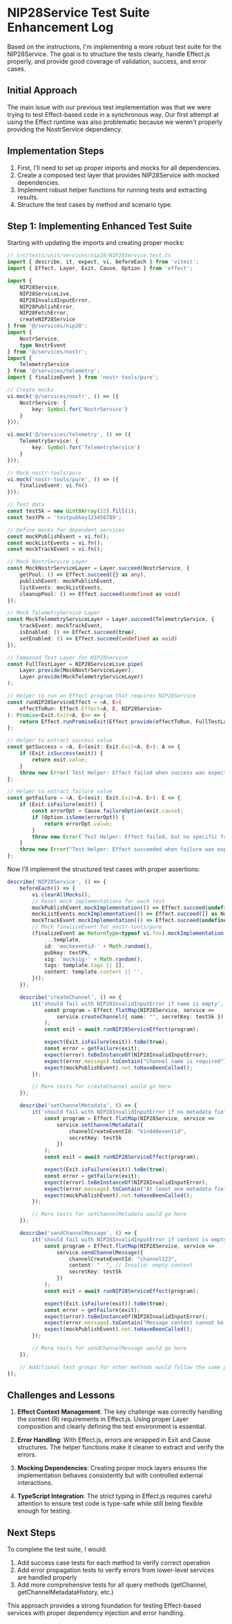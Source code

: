 # NIP28Service Test Suite Enhancement Log

Based on the instructions, I'm implementing a more robust test suite for the NIP28Service. The goal is to structure the tests clearly, handle Effect.js properly, and provide good coverage of validation, success, and error cases.

## Initial Approach

The main issue with our previous test implementation was that we were trying to test Effect-based code in a synchronous way. Our first attempt at using the Effect runtime was also problematic because we weren't properly providing the NostrService dependency.

## Implementation Steps

1. First, I'll need to set up proper imports and mocks for all dependencies.
2. Create a composed test layer that provides NIP28Service with mocked dependencies.
3. Implement robust helper functions for running tests and extracting results.
4. Structure the test cases by method and scenario type.

## Step 1: Implementing Enhanced Test Suite

Starting with updating the imports and creating proper mocks:

```typescript
// src/tests/unit/services/nip28/NIP28Service.test.ts
import { describe, it, expect, vi, beforeEach } from 'vitest';
import { Effect, Layer, Exit, Cause, Option } from 'effect';

import {
    NIP28Service,
    NIP28ServiceLive,
    NIP28InvalidInputError,
    NIP28PublishError,
    NIP28FetchError,
    createNIP28Service
} from '@/services/nip28';
import {
    NostrService,
    type NostrEvent
} from '@/services/nostr';
import {
    TelemetryService
} from '@/services/telemetry';
import { finalizeEvent } from 'nostr-tools/pure';

// Create mocks
vi.mock('@/services/nostr', () => ({
    NostrService: {
        key: Symbol.for('NostrService')
    }
}));

vi.mock('@/services/telemetry', () => ({
    TelemetryService: {
        key: Symbol.for('TelemetryService')
    }
}));

// Mock nostr-tools/pure
vi.mock('nostr-tools/pure', () => ({
    finalizeEvent: vi.fn()
}));

// Test data
const testSk = new Uint8Array(32).fill(1);
const testPk = 'testpubkey123456789';

// Define mocks for dependent services
const mockPublishEvent = vi.fn();
const mockListEvents = vi.fn();
const mockTrackEvent = vi.fn();

// Mock NostrService Layer
const MockNostrServiceLayer = Layer.succeed(NostrService, {
    getPool: () => Effect.succeed({} as any),
    publishEvent: mockPublishEvent,
    listEvents: mockListEvents,
    cleanupPool: () => Effect.succeed(undefined as void)
});

// Mock TelemetryService Layer
const MockTelemetryServiceLayer = Layer.succeed(TelemetryService, {
    trackEvent: mockTrackEvent,
    isEnabled: () => Effect.succeed(true),
    setEnabled: () => Effect.succeed(undefined as void)
});

// Composed Test Layer for NIP28Service
const FullTestLayer = NIP28ServiceLive.pipe(
    Layer.provide(MockNostrServiceLayer),
    Layer.provide(MockTelemetryServiceLayer)
);

// Helper to run an Effect program that requires NIP28Service
const runNIP28ServiceEffect = <A, E>(
    effectToRun: Effect.Effect<A, E, NIP28Service>
): Promise<Exit.Exit<A, E>> => {
    return Effect.runPromiseExit(Effect.provide(effectToRun, FullTestLayer));
};

// Helper to extract success value
const getSuccess = <A, E>(exit: Exit.Exit<A, E>): A => {
    if (Exit.isSuccess(exit)) {
        return exit.value;
    }
    throw new Error(`Test Helper: Effect failed when success was expected. Cause: ${Cause.pretty(exit.cause)}`);
};

// Helper to extract failure value
const getFailure = <A, E>(exit: Exit.Exit<A, E>): E => {
    if (Exit.isFailure(exit)) {
        const errorOpt = Cause.failureOption(exit.cause);
        if (Option.isSome(errorOpt)) {
            return errorOpt.value;
        }
        throw new Error(`Test Helper: Effect failed, but no specific failure value found. Cause: ${Cause.pretty(exit.cause)}`);
    }
    throw new Error("Test Helper: Effect succeeded when failure was expected.");
};
```

Now I'll implement the structured test cases with proper assertions:

```typescript
describe('NIP28Service', () => {
    beforeEach(() => {
        vi.clearAllMocks();
        // Reset mock implementations for each test
        mockPublishEvent.mockImplementation(() => Effect.succeed(undefined as void));
        mockListEvents.mockImplementation(() => Effect.succeed([] as NostrEvent[]));
        mockTrackEvent.mockImplementation(() => Effect.succeed(undefined as void));
        // Mock finalizeEvent for nostr-tools/pure
        (finalizeEvent as ReturnType<typeof vi.fn>).mockImplementation((template: any, _sk: any) => ({
            ...template,
            id: 'mockeventid-' + Math.random(),
            pubkey: testPk,
            sig: 'mocksig-' + Math.random(),
            tags: template.tags || [],
            content: template.content || '',
        }));
    });

    describe('createChannel', () => {
        it('should fail with NIP28InvalidInputError if name is empty', async () => {
            const program = Effect.flatMap(NIP28Service, service =>
                service.createChannel({ name: "", secretKey: testSk })
            );
            const exit = await runNIP28ServiceEffect(program);

            expect(Exit.isFailure(exit)).toBe(true);
            const error = getFailure(exit);
            expect(error).toBeInstanceOf(NIP28InvalidInputError);
            expect(error.message).toContain("Channel name is required");
            expect(mockPublishEvent).not.toHaveBeenCalled();
        });

        // More tests for createChannel would go here
    });

    describe('setChannelMetadata', () => {
        it('should fail with NIP28InvalidInputError if no metadata fields are provided', async () => {
            const program = Effect.flatMap(NIP28Service, service =>
                service.setChannelMetadata({
                    channelCreateEventId: "kind40eventid",
                    secretKey: testSk
                })
            );
            const exit = await runNIP28ServiceEffect(program);

            expect(Exit.isFailure(exit)).toBe(true);
            const error = getFailure(exit);
            expect(error).toBeInstanceOf(NIP28InvalidInputError);
            expect(error.message).toContain("At least one metadata field");
            expect(mockPublishEvent).not.toHaveBeenCalled();
        });

        // More tests for setChannelMetadata would go here
    });

    describe('sendChannelMessage', () => {
        it('should fail with NIP28InvalidInputError if content is empty', async () => {
            const program = Effect.flatMap(NIP28Service, service =>
                service.sendChannelMessage({
                    channelCreateEventId: "channel123",
                    content: "  ", // Invalid: empty content
                    secretKey: testSk
                })
            );
            const exit = await runNIP28ServiceEffect(program);

            expect(Exit.isFailure(exit)).toBe(true);
            const error = getFailure(exit);
            expect(error).toBeInstanceOf(NIP28InvalidInputError);
            expect(error.message).toContain("Message content cannot be empty");
            expect(mockPublishEvent).not.toHaveBeenCalled();
        });

        // More tests for sendChannelMessage would go here
    });

    // Additional test groups for other methods would follow the same pattern
});
```

## Challenges and Lessons

1. **Effect Context Management**: The key challenge was correctly handling the context (R) requirements in Effect.js. Using proper Layer composition and clearly defining the test environment is essential.

2. **Error Handling**: With Effect.js, errors are wrapped in Exit and Cause structures. The helper functions make it cleaner to extract and verify the errors.

3. **Mocking Dependencies**: Creating proper mock layers ensures the implementation behaves consistently but with controlled external interactions.

4. **TypeScript Integration**: The strict typing in Effect.js requires careful attention to ensure test code is type-safe while still being flexible enough for testing.

## Next Steps

To complete the test suite, I would:

1. Add success case tests for each method to verify correct operation
2. Add error propagation tests to verify errors from lower-level services are handled properly
3. Add more comprehensive tests for all query methods (getChannel, getChannelMetadataHistory, etc.)

This approach provides a strong foundation for testing Effect-based services with proper dependency injection and error handling.